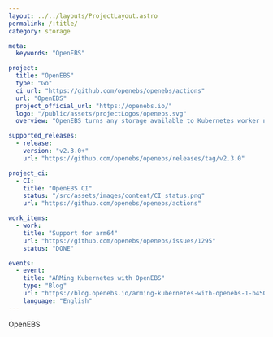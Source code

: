 ```yaml
---
layout: ../../layouts/ProjectLayout.astro
permalink: /:title/
category: storage

meta:
  keywords: "OpenEBS"

project:
  title: "OpenEBS"
  type: "Go"
  ci_url: "https://github.com/openebs/openebs/actions"
  url: "OpenEBS"
  project_official_url: "https://openebs.io/"
  logo: "/public/assets/projectLogos/openebs.svg"
  overview: "OpenEBS turns any storage available to Kubernetes worker nodes into Local or Distributed Kubernetes Persistent Volumes. OpenEBS helps Application and Platform teams easily deploy Kubernetes Stateful Workloads that require fast and highly durable, reliable and scalable Container Attached Storage."

supported_releases:
  - release:
    version: "v2.3.0+"
    url: "https://github.com/openebs/openebs/releases/tag/v2.3.0"

project_ci:
  - CI:
    title: "OpenEBS CI"
    status: "/src/assets/images/content/CI_status.png"
    url: "https://github.com/openebs/openebs/actions"

work_items:
  - work:
    title: "Support for arm64"
    url: "https://github.com/openebs/openebs/issues/1295"
    status: "DONE"

events:
  - event:
    title: "ARMing Kubernetes with OpenEBS"
    type: "Blog"
    url: "https://blog.openebs.io/arming-kubernetes-with-openebs-1-b450f41e0c1f"
    language: "English"
---
```


<p>OpenEBS</p>
